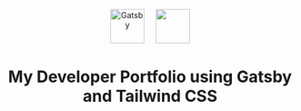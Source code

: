 <p align="center">
    <img alt="Gatsby" src="https://www.gatsbyjs.com/Gatsby-Monogram.svg" width="60" />
    &nbsp;&nbsp;&nbsp;
  <img src="https://www.vectorlogo.zone/logos/tailwindcss/tailwindcss-icon.svg" width="60" />
</p>
<h1 align="center">
  My Developer Portfolio using Gatsby and Tailwind CSS
</h1>

